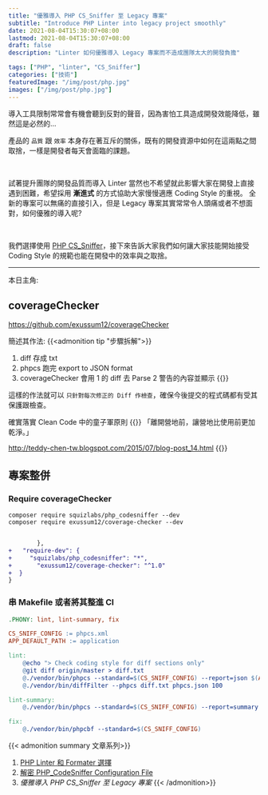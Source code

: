 ```yaml
---
title: "優雅導入 PHP CS_Sniffer 至 Legacy 專案"
subtitle: "Introduce PHP Linter into legacy project smoothly"
date: 2021-08-04T15:30:07+08:00
lastmod: 2021-08-04T15:30:07+08:00
draft: false
description: "Linter 如何優雅導入 Legacy 專案而不造成團隊太大的開發負擔"

tags: ["PHP", "linter", "CS_Sniffer"]
categories: ["技術"]
featuredImage: "/img/post/php.jpg"
images: ["/img/post/php.jpg"]
---
```


導入工具限制常常會有機會聽到反對的聲音，因為害怕工具造成開發效能降低，雖然這是必然的...
<!--more-->
產品的 `品質` 跟 `效率` 本身存在著互斥的關係，既有的開發資源中如何在這兩點之間取捨，一樣是開發者每天會面臨的課題。

<BR>

試著提升團隊的開發品質而導入 Linter 當然也不希望就此影響大家在開發上直接遇到困難，希望採用 **漸進式** 的方式協助大家慢慢適應 Coding Style 的重視。
全新的專案可以無痛的直接引入，但是 Legacy 專案其實常常令人頭痛或者不想面對，如何優雅的導入呢?

<BR>

我們選擇使用 [PHP CS_Sniffer](https://marketplace.visualstudio.com/items?itemName=wongjn.php-sniffer)，接下來告訴大家我們如何讓大家技能開始接受 Coding Style 的規範也能在開發中的效率與之取捨。

---

本日主角:
## coverageChecker
https://github.com/exussum12/coverageChecker

簡述其作法:
{{<admonition tip "步驟拆解">}}
1. diff 存成 txt
2. phpcs 跑完 export to JSON format
3. coverageChecker 會用 1 的 diff 去 Parse 2 警告的內容並顯示
{{</admonition>}}

這樣的作法就可以 `只針對每次修正的 Diff 作檢查`，確保今後提交的程式碼都有受其保護跟檢查。

確實落實 Clean Code 中的童子軍原則
{{<admonition info>}}
「離開營地前，讓營地比使用前更加乾淨。」

http://teddy-chen-tw.blogspot.com/2015/07/blog-post_14.html
{{</admonition>}}


## 專案整併

### Require coverageChecker
```shell
composer require squizlabs/php_codesniffer --dev
composer require exussum12/coverage-checker --dev
```

```diff

		},
+	"require-dev": {
+     "squizlabs/php_codesniffer": "*",
+	  	"exussum12/coverage-checker": "^1.0"
+  }
}
```
### 串 Makefile 或者將其整進 CI

```makefile
.PHONY: lint, lint-summary, fix

CS_SNIFF_CONFIG := phpcs.xml
APP_DEFAULT_PATH := application

lint:
	@echo "> Check coding style for diff sections only"
	@git diff origin/master > diff.txt
	@./vendor/bin/phpcs --standard=$(CS_SNIFF_CONFIG) --report=json $(APP_DEFAULT_PATH) > phpcs.json || true
	@./vendor/bin/diffFilter --phpcs diff.txt phpcs.json 100

lint-summary:
	@./vendor/bin/phpcs --standard=$(CS_SNIFF_CONFIG) --report=summary

fix:
	@./vendor/bin/phpcbf --standard=$(CS_SNIFF_CONFIG)

```

{{< admonition summary 文章系列>}}
1. [PHP Linter 和 Formater 選擇](/php-linter-formater/)
2. [解密 PHP_CodeSniffer Configuration File](/reveal-php-cs-sniffer-config/)
3. _優雅導入 PHP CS_Sniffer 至 Legacy 專案_
{{< /admonition>}}